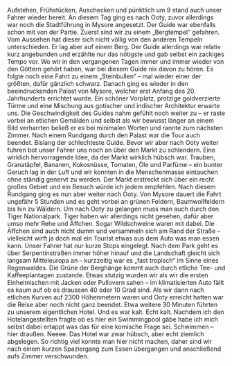 Aufstehen, Frühstücken, Auschecken und pünktlich um 9 stand auch unser Fahrer wieder bereit. An diesem Tag ging es nach Ooty, zuvor allerdings war noch die Stadtführung in Mysore angesetzt. Der Guide war ebenfalls schon mit von der Partie. 
Zuerst sind wir zu einem „Bergtempel“ gefahren. Vom Aussehen hat dieser sich nicht völlig von den anderen Tempeln unterschieden. Er lag aber auf einem Berg. Der Guide allerdings war relativ kurz angebunden und erzählte nur das nötigste und gab selbst ein zackiges Tempo vor. Wo wir in den vergangenen Tagen immer und immer wieder von den Göttern gehört haben, war bei diesem Guide nix davon zu hören. Es folgte noch eine Fahrt zu einem „Steinbullen“ – mal wieder einer der größten, dafür gänzlich schwarz. Danach ging es wieder in den beeindruckenden Palast von Mysore, welcher erst Anfang des 20. Jahrhunderts errichtet wurde. Ein schöner Vorplatz, protzige goldverzierte Türme und eine Mischung aus gotischer und indischer Architektur erwarte uns. Die Geschwindigkeit des Guides nahm gefühlt noch weiter zu – er raste vorbei an etlichen Gemälden und selbst als wir bewusst länger an einem Bild verharrten beließ er es bei minimalen Worten und rannte zum nächsten Zimmer. Nach einem Rundgang durch den Palast war die Tour auch beendet. Bislang der schlechteste Guide.
Bevor wir aber nach Ooty weiter fuhren bot unser Fahrer uns noch an über den Markt zu schlendern. Eine wirklich hervorragende Idee, da der Markt wirklich hübsch war. Trauben, Granatäpfel, Bananen, Kokosnüsse, Tomaten, Öle und Parfüme – ein bunter Geruch lag in der Luft und wir konnten in die Menschenmasse eintauchen ohne ständig genervt zu werden. Der Markt erstreckt sich über ein recht großes Gebiet und ein Besuch würde ich jedem empfehlen.
Nach diesem Rundgang ging es nun aber weiter nach Ooty. Von Mysore dauert die Fahrt ungefähr 5 Stunden und es geht vorbei an grünen Feldern, Baumwollfeldern bis hin zu Wäldern. Um nach Ooty zu gelangen muss man auch durch den Tiger Nationalpark. Tiger haben wir allerdings nicht gesehen, dafür aber umso mehr Rehe und Äffchen. Sogar Wildschweine waren mit dabei. Die Äffchen sind auch nicht dumm und versammeln sich am Rand der Straße – vielleicht wirft ja doch mal ein Tourist etwas aus dem Auto was man essen kann. Unser Fahrer hat nur kurze Stops eingelegt. Nach dem Park geht es über Serpentinstraßen immer höher hinauf und die Landschaft gleicht sich langsam Mitteleuropa an – kurzzeitig war es „fast tropisch“ im Sinne eines Regenwaldes. Die Grüne der Berghänge kommt auch durch etliche Tee- und Kaffeeplantagen zustande. Etwas stutzig wurden wir als wir die ersten Einheimischen mit Jacken oder Pullovern sahen – im klimatisierten Auto fällt es kaum auf ob es draussen 40 oder 10 Grad sind. Als wir dann nach etlichen Kurven auf 2300 Höhenmetern waren und Ooty erreicht hatten war die Reise aber noch nicht ganz beendet. Etwa weitere 30 Minuten führten zu unserem eigentlichen Hotel. Und es war kalt. Echt kalt. Nachdem ich den Hotelangestellten fragte ob es hier ein Swimmingpool gäbe habe ich mich selbst dabei ertappt was das für eine komische Frage sei. Schwimmen – hier draußen. Neeee. Das Hotel war zwar hübsch, aber echt ziemlich abgelegen. So richtig viel konnte man hier nicht machen, daher sind wir nach einem kurzen Spaziergang zum Essen übergangen und anschließend aufs Zimmer verschwunden.

